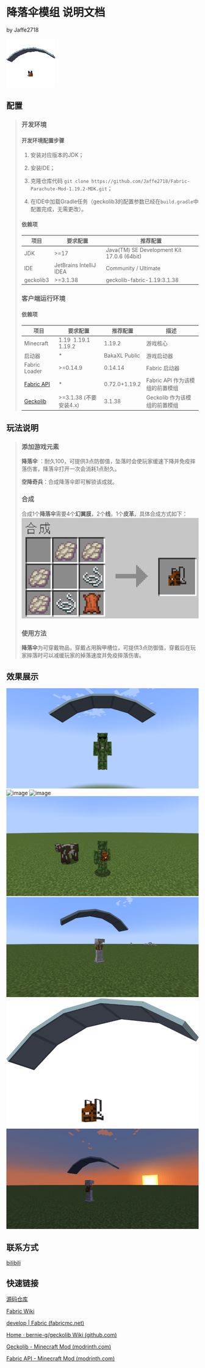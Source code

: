 # 降落伞模组 说明文档

by Jaffe2718

![image](src/main/resources/assets/parachute/icon.png)

## 配置

> ### 开发环境
> 
> #### 开发环境配置步骤
> 
> 1. 安装对应版本的JDK；
> 
> 2. 安装IDE；
> 
> 3. 克隆仓库代码 `git clone https://github.com/Jaffe2718/Fabric-Parachute-Mod-1.19.2-MDK.git`；
> 
> 4. 在IDE中加载Gradle任务（geckolib3的配置参数已经在`build.gradle`中配置完成，无需更改）。
> 
> #### 依赖项
> 
> | 项目        | 要求配置                    | 推荐配置                                       |
> | --------- | ----------------------- | ------------------------------------------ |
> | JDK       | >=17                    | Java(TM) SE Development Kit 17.0.6 (64bit) |
> | IDE       | JetBrains IntelliJ IDEA | Community / Ultimate                       |
> | geckolib3 | >=3.1.38                | geckolib-fabric-1.19:3.1.38                |
> 
> ### 客户端运行环境
> 
> #### 依赖项
> 
> | 项目                                                                                   | 要求配置                 | 推荐配置          | 描述                    |
> | ------------------------------------------------------------------------------------ | -------------------- | ------------- | --------------------- |
> | Minecraft                                                                            | 1.19  1.19.1  1.19.2 | 1.19.2        | 游戏核心                  |
> | 启动器                                                                                  | *                    | BakaXL Public | 游戏启动器                 |
> | Fabric Loader                                                                        | >=0.14.9             | 0.14.14       | Fabric 启动器            |
> | [Fabric API](https://modrinth.com/mod/fabric-apihttps://modrinth.com/mod/fabric-api) | *                    | 0.72.0+1.19.2 | Fabric API 作为该模组的前置模组 |
> | [Geckolib](https://modrinth.com/mod/geckolib)                                        | >=3.1.38 (不要安装4.x)   | 3.1.38        | Geckolib 作为该模组的前置模组   |

## 玩法说明

> ### 添加游戏元素
> 
> **降落伞** ：耐久100，可提供3点防御值，坠落时会使玩家缓速下降并免疫摔落伤害，降落伞打开一次会消耗1点耐久。
> 
> **空降奇兵**：合成降落伞即可解锁该成就。
> 
> ### 合成
> 
> 合成1个**降落伞**需要4个**幻翼膜**，2个**线**，1个**皮革**，具体合成方式如下：
> ![image](gallery/gallery_recipe_parachute.png)
> 
> ### 使用方法
> 
> **降落伞**为可穿戴物品，穿戴占用胸甲槽位，可提供3点防御值，穿戴后在玩家摔落时可以减缓玩家的掉落速度并免疫摔落伤害。

## 效果展示

![image](gallery/gallery_0.png)
![image](gallery/gallery_1.png)
![image](gallery/gallery_2.png)
![image](gallery/gallery_3.png)
![image](gallery/gallery_4.png)
![image](gallery/gallery_5.png)
![image](gallery/gallery_6.png)

## 联系方式

[bilibili]([Jaffe-的个人空间_哔哩哔哩_bilibili](https://space.bilibili.com/1671742926))

## 快速链接

[源码仓库](https://github.com/Jaffe2718/Fabric-Parachute-Mod-1.19.2-MDK)

[Fabric Wiki](https://fabricmc.net/wiki/doku.php)

[develop | Fabric (fabricmc.net)](https://fabricmc.net/develop/)

[Home · bernie-g/geckolib Wiki (github.com)](https://github.com/bernie-g/geckolib/wiki/)

[Geckolib - Minecraft Mod (modrinth.com)](https://modrinth.com/mod/geckolib)

[Fabric API - Minecraft Mod (modrinth.com)](https://modrinth.com/mod/fabric-api)